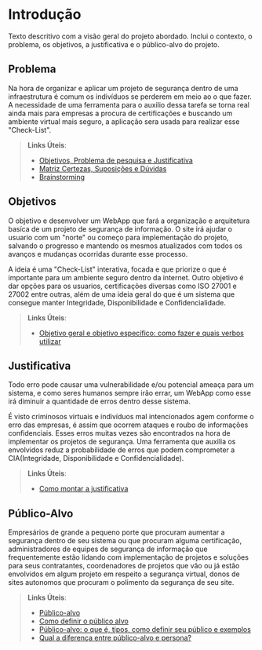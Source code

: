 # Introdução

Texto descritivo com a visão geral do projeto abordado. Inclui o contexto, o problema, os objetivos, a justificativa e o público-alvo do projeto.

## Problema
Na hora de organizar e aplicar um projeto de segurança dentro de uma infraestrutura é comum os indivíduos se perderem em meio ao o que fazer. A necessidade de uma ferramenta para o auxilio dessa tarefa se torna real ainda mais para empresas a procura de certificações e buscando um ambiente virtual mais seguro, a aplicação sera usada para realizar esse "Check-List".


> **Links Úteis**:
> - [Objetivos, Problema de pesquisa e Justificativa](https://medium.com/@versioparole/objetivos-problema-de-pesquisa-e-justificativa-c98c8233b9c3)
> - [Matriz Certezas, Suposições e Dúvidas](https://medium.com/educa%C3%A7%C3%A3o-fora-da-caixa/matriz-certezas-suposi%C3%A7%C3%B5es-e-d%C3%BAvidas-fa2263633655)
> - [Brainstorming](https://www.euax.com.br/2018/09/brainstorming/)

## Objetivos

O objetivo e desenvolver um WebApp que fará a organização e arquitetura basíca de um projeto de segurança de informação. O site irá ajudar o usuario com um "norte" ou começo para implementação do projeto, salvando o progresso e mantendo os mesmos atualizados com todos os avanços e mudanças ocorridas durante esse processo.

A ideia é uma "Check-List" interativa, focada e que priorize o que é importante para um ambiente seguro dentro da internet.
Outro objetivo é dar opções para os usuarios, certificações diversas como ISO 27001 e 27002 entre outras, além de uma ideia geral do que é um sistema que consegue manter Integridade, Disponibilidade e Confidencialidade.
 
> **Links Úteis**:
> - [Objetivo geral e objetivo específico: como fazer e quais verbos utilizar](https://blog.mettzer.com/diferenca-entre-objetivo-geral-e-objetivo-especifico/)

## Justificativa

Todo erro pode causar uma vulnerabilidade e/ou potencial ameaça para um sistema, e como seres humanos sempre irão errar, um WebApp como esse irá diminuir a quantidade de erros dentro desse sistema.

É visto criminosos virtuais e indivíduos mal intencionados agem conforme o erro das empresas, é assim que ocorrem ataques e roubo de informações confidenciais. Esses erros muitas vezes são encontrados na hora de implementar os projetos de segurança. Uma ferramenta que auxilia os envolvidos reduz a probabilidade de erros que podem comprometer a CIA(Integridade, Disponibilidade e Confidencialidade).

> **Links Úteis**:
> - [Como montar a justificativa](https://guiadamonografia.com.br/como-montar-justificativa-do-tcc/)

## Público-Alvo

Empresários de grande a pequeno porte que procuram aumentar a segurança dentro de seu sistema ou que procuram alguma certificação, administradores de equipes de segurança de informação que frequentemente estão lidando com implementação de projetos e soluções para seus contratantes, coordenadores de projetos que vão ou já estão envolvidos em algum projeto em respeito a segurança virtual, donos de sites autonomos que procuram o polimento da segurança de seu site.

> **Links Úteis**:
> - [Público-alvo](https://blog.hotmart.com/pt-br/publico-alvo/)
> - [Como definir o público alvo](https://exame.com/pme/5-dicas-essenciais-para-definir-o-publico-alvo-do-seu-negocio/)
> - [Público-alvo: o que é, tipos, como definir seu público e exemplos](https://klickpages.com.br/blog/publico-alvo-o-que-e/)
> - [Qual a diferença entre público-alvo e persona?](https://rockcontent.com/blog/diferenca-publico-alvo-e-persona/)
